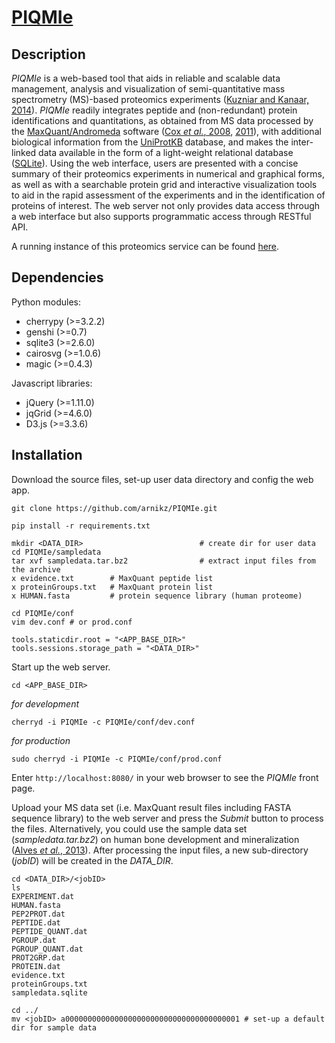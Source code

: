 [PIQMIe](http://piqmie.semiqprot-emc.cloudlet.sara.nl/)
=======

Description
-----------
*PIQMIe* is a web-based tool that aids in reliable and scalable data management, analysis and visualization of semi-quantitative mass spectrometry (MS)-based proteomics experiments ([Kuzniar and Kanaar, 2014](http://www.ncbi.nlm.nih.gov/pubmed/24861615)). *PIQMIe* readily integrates peptide and (non-redundant) protein identifications and quantitations, as obtained from MS data processed by the [MaxQuant/Andromeda](http://maxquant.org) software ([Cox *et al.*, 2008](http://www.ncbi.nlm.nih.gov/pubmed/19029910), [2011](http://www.ncbi.nlm.nih.gov/pubmed/21254760)), with additional biological information from the [UniProtKB](http://www.uniprot.org/) database, and makes the inter-linked data available in the form of a light-weight relational database ([SQLite](http://sqlite.org/)). Using the web interface, users are presented with a concise summary of their proteomics experiments in numerical and graphical forms, as well as with a searchable protein grid and interactive visualization tools to aid in the rapid assessment of the experiments and in the identification of proteins of interest. The web server not only provides data access through a web interface but also supports programmatic access through RESTful API.

A running instance of this proteomics service can be found [here](http://piqmie.biotools.nl).

Dependencies
------------
Python modules:	
+ cherrypy (>=3.2.2)
+ genshi (>=0.7)
+ sqlite3 (>=2.6.0)
+ cairosvg (>=1.0.6)
+ magic (>=0.4.3)

Javascript libraries:
+ jQuery (>=1.11.0)
+ jqGrid (>=4.6.0)
+ D3.js (>=3.3.6)

Installation
------------

Download the source files, set-up user data directory and config the web app.
```
git clone https://github.com/arnikz/PIQMIe.git
```

```
pip install -r requirements.txt
```

```
mkdir <DATA_DIR>                          # create dir for user data
cd PIQMIe/sampledata
tar xvf sampledata.tar.bz2                # extract input files from the archive
x evidence.txt        # MaxQuant peptide list
x proteinGroups.txt   # MaxQuant protein list
x HUMAN.fasta         # protein sequence library (human proteome)
```

```
cd PIQMIe/conf
vim dev.conf # or prod.conf

tools.staticdir.root = "<APP_BASE_DIR>"
tools.sessions.storage_path = "<DATA_DIR>"
```

Start up the web server.

```
cd <APP_BASE_DIR>
```

*for development*

```
cherryd -i PIQMIe -c PIQMIe/conf/dev.conf
```

*for production*

```
sudo cherryd -i PIQMIe -c PIQMIe/conf/prod.conf
```

Enter `http://localhost:8080/` in your web browser to see the *PIQMIe* front page.

Upload your MS data set (i.e. MaxQuant result files including FASTA sequence library) to the web server and press the *Submit* button to process the files. Alternatively, you could use the sample data set (*sampledata.tar.bz2*) on human bone development and mineralization ([Alves *et al.*, 2013](http://www.ncbi.nlm.nih.gov/pubmed/23781072)). After processing the input files, a new sub-directory (*jobID*) will be created in the *DATA_DIR*.

```
cd <DATA_DIR>/<jobID>
ls
EXPERIMENT.dat
HUMAN.fasta
PEP2PROT.dat
PEPTIDE.dat
PEPTIDE_QUANT.dat
PGROUP.dat
PGROUP_QUANT.dat
PROT2GRP.dat
PROTEIN.dat
evidence.txt
proteinGroups.txt
sampledata.sqlite
```

```
cd ../
mv <jobID> a000000000000000000000000000000000000001 # set-up a default dir for sample data
```


